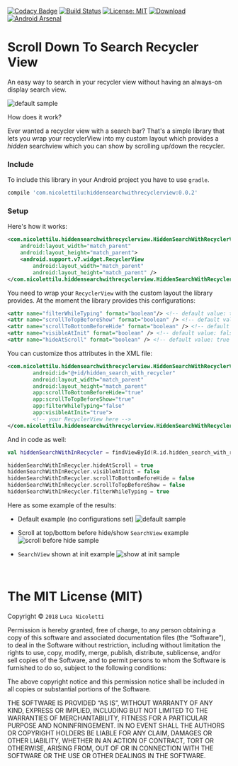 [![Codacy Badge](https://api.codacy.com/project/badge/Grade/7f779367ae9d4b8d81970c791dd1a0b9)](https://app.codacy.com/app/lnicolet/HiddenSearchWithRecyclerView?utm_source=github.com&utm_medium=referral&utm_content=lnicolet/HiddenSearchWithRecyclerView&utm_campaign=Badge_Grade_Dashboard)
[![Build Status](https://travis-ci.org/lnicolet/HiddenSearchWithRecyclerView.svg?branch=master)](https://travis-ci.org/lnicolet/HiddenSearchWithRecyclerView) [![License: MIT](https://img.shields.io/badge/License-MIT-yellow.svg)](https://opensource.org/licenses/MIT) [ ![Download](https://api.bintray.com/packages/lnicolet/HiddenSearchWithRecyclerView/HiddenSearchWithRecyclerView/images/download.svg) ](https://bintray.com/lnicolet/HiddenSearchWithRecyclerView/HiddenSearchWithRecyclerView/_latestVersion) [![Android Arsenal]( https://img.shields.io/badge/Android%20Arsenal-Hidden%20SearchView%20in%20RecyclerView-green.svg?style=flat )]( https://android-arsenal.com/details/1/7306 )

# Scroll Down To Search Recycler View


An easy way to search in your recycler view without having an always-on display search view.

![default sample](default_example.gif)

How does it work?

Ever wanted a recycler view with a search bar? That's a simple library that lets you wrap your recyclerView into my custom layout which provides a _hidden_ searchview which you can show by scrolling up/down the recycler.

### Include

To include this library in your Android project you have to use `gradle`.

``` gradle
compile 'com.nicolettilu:hiddensearchwithrecyclerview:0.0.2'
```

### Setup
Here's how it works:

```xml
<com.nicolettilu.hiddensearchwithrecyclerview.HiddenSearchWithRecyclerView
    android:layout_width="match_parent"
    android:layout_height="match_parent">
    <android.support.v7.widget.RecyclerView
        android:layout_width="match_parent"
        android:layout_height="match_parent" />
</com.nicolettilu.hiddensearchwithrecyclerview.HiddenSearchWithRecyclerView>
```

You need to wrap your `RecyclerView` with the custom layout the library provides.
At the moment the library provides this configurations:

```xml
<attr name="filterWhileTyping" format="boolean"/> <!-- default value: true -->
<attr name="scrollToTopBeforeShow" format="boolean" /> <!-- default value: false -->
<attr name="scrollToBottomBeforeHide" format="boolean" /> <!-- default value: false -->
<attr name="visibleAtInit" format="boolean" /> <!-- default value: false -->
<attr name="hideAtScroll" format="boolean" /> <!-- default value: true -->
```

You can customize thos attributes in the XML file:
```xml
<com.nicolettilu.hiddensearchwithrecyclerview.HiddenSearchWithRecyclerView
        android:id="@+id/hidden_search_with_recycler"
        android:layout_width="match_parent"
        android:layout_height="match_parent"
        app:scrollToBottomBeforeHide="true"
        app:scrollToTopBeforeShow="true"
        app:filterWhileTyping="false"
        app:visibleAtInit="true">
        <!-- your RecyclerView here -->
</com.nicolettilu.hiddensearchwithrecyclerview.HiddenSearchWithRecyclerView>
```

And in code as well:
```kotlin
val hiddenSearchWithInRecycler = findViewById(R.id.hidden_search_with_recycler) as HiddenSearchWithRecyclerView

hiddenSearchWithInRecycler.hideAtScroll = true
hiddenSearchWithInRecycler.visibleAtInit = false
hiddenSearchWithInRecycler.scrollToBottomBeforeHide = false
hiddenSearchWithInRecycler.scrollToTopBeforeShow = false
hiddenSearchWithInRecycler.filterWhileTyping = true
```


Here as some example of the results:


- Default example (no configurations set) 
![default sample](default_example.gif)

- Scroll at top/bottom before hide/show `SearchView` example 
![scroll before hide sample](sbh_example.gif)

- `SearchView` shown at init example 
![show at init sample](sai_example.gif)

&nbsp;
&nbsp;

The MIT License (MIT)
=====================

Copyright © `2018` `Luca Nicoletti`

Permission is hereby granted, free of charge, to any person
obtaining a copy of this software and associated documentation
files (the “Software”), to deal in the Software without
restriction, including without limitation the rights to use,
copy, modify, merge, publish, distribute, sublicense, and/or sell
copies of the Software, and to permit persons to whom the
Software is furnished to do so, subject to the following
conditions:

The above copyright notice and this permission notice shall be
included in all copies or substantial portions of the Software.

THE SOFTWARE IS PROVIDED “AS IS”, WITHOUT WARRANTY OF ANY KIND,
EXPRESS OR IMPLIED, INCLUDING BUT NOT LIMITED TO THE WARRANTIES
OF MERCHANTABILITY, FITNESS FOR A PARTICULAR PURPOSE AND
NONINFRINGEMENT. IN NO EVENT SHALL THE AUTHORS OR COPYRIGHT
HOLDERS BE LIABLE FOR ANY CLAIM, DAMAGES OR OTHER LIABILITY,
WHETHER IN AN ACTION OF CONTRACT, TORT OR OTHERWISE, ARISING
FROM, OUT OF OR IN CONNECTION WITH THE SOFTWARE OR THE USE OR
OTHER DEALINGS IN THE SOFTWARE.
